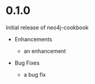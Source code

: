 # 0.1.0

Initial release of neo4j-cookbook

* Enhancements
  * an enhancement

* Bug Fixes
  * a bug fix
